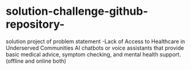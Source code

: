 # solution-challenge-github-repository-
solution project  of problem statement  -Lack of Access to Healthcare in Underserved Communities
AI chatbots or voice assistants that provide basic medical advice, symptom
checking, and mental health support. (offline and online both)

